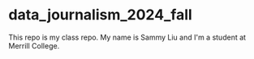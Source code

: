 # data_journalism_2024_fall

This repo is my class repo. My name is Sammy Liu and I'm a student at Merrill College.